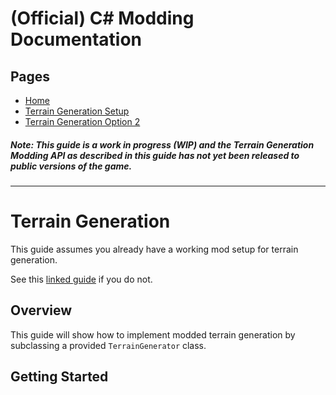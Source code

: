 
# (Official) C# Modding Documentation

## Pages

- [Home](../index)
- [Terrain Generation Setup](terrain)
- [Terrain Generation Option 2](terrain2)

##### **Note:** This guide is a work in progress (WIP) and the Terrain Generation Modding API as described in this guide has not yet been released to public versions of the game.
___

# Terrain Generation

This guide assumes you already have a working mod setup for terrain generation.

See this [linked guide](terrain) if you do not.

## Overview

This guide will show how to implement modded terrain generation by subclassing a provided `TerrainGenerator` class.

## Getting Started
